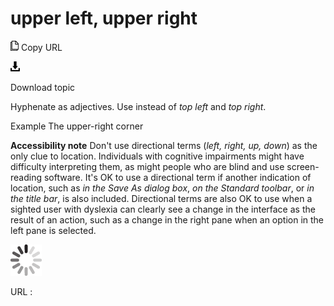 # upper left, upper right

![Copy URL](media/upper-left-upper-right/Copy.png)
Copy URL

![Download](media/upper-left-upper-right/Download.png)

Download topic

Hyphenate as adjectives. Use instead of *top left* and *top right*. 

Example The upper-right corner

**Accessibility note** Don't use directional terms (*left, right, up, down*)
as the only clue to location. Individuals with
cognitive impairments might have difficulty interpreting them, as
might people who are blind and use screen-reading
software. It's OK to use a directional term if another indication of
location, such as *in the Save As dialog box*, *on the Standard toolbar*, or *in the title bar*,
is also included. Directional terms are also OK to use when a
sighted user with dyslexia can clearly see a change in the interface as
the result of an action, such as a change in the right pane when an
option in the left pane is selected.

![In progress](media/upper-left-upper-right/activity-large.gif)

URL :
